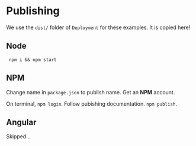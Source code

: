 # Publishing
We use the `dist/` folder of `Deployment` for these examples. It is copied here!

## Node
``` npm i && npm start```

## NPM
Change name in `package.json` to publish name. Get an **NPM** account.

On terminal, `npm login`. Follow pubishing documentation. `npm publish`.

## Angular
Skipped...
